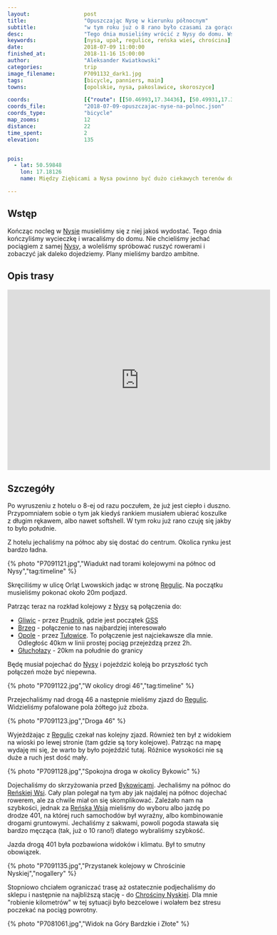 ```yaml
---
layout:                 post
title:                  "Opuszczając Nysę w kierunku północnym"
subtitle:               "w tym roku już o 8 rano było czasami za gorąco"
desc:                   "Tego dnia musieliśmy wrócić z Nysy do domu. Wstaliśmy wcześnie i postanowiliśmy jechać na północ wzdłuż linii kolejowej. Ambitny plan stopniowo minimalizowałem i ostatecznie przejechaliśmy tylko 22km. Nie jest to dużo ale utwierdziło mnie w tym, że warto odwiedzić niewielkie góry między Nysą, Grodkowem, Strzelinem a Ziębicami."
keywords:               [nysa, upał, regulice, reńska wieś, chrościna]
date:                   2018-07-09 11:00:00
finished_at:            2018-11-16 15:00:00
author:                 "Aleksander Kwiatkowski"
categories:             trip
image_filename:         P7091132_dark1.jpg
tags:                   [bicycle, panniers, main]
towns:                  [opolskie, nysa, pakoslawice, skoroszyce]

coords:                 [{"route": [[50.46993,17.34436], [50.49931,17.33062], [50.54657,17.34676], [50.54319,17.37062], [50.56544,17.37989], [50.61568,17.38246], [50.61764,17.37817]], "type": "bicycle"}]
coords_file:            "2018-07-09-opuszczajac-nyse-na-polnoc.json"
coords_type:            "bicycle"
map_zooms:              12
distance:               22
time_spent:             2
elevation:              135


pois:
  - lat: 50.59848
    lon: 17.18126
    name: Między Ziębicami a Nysa powinno być dużo ciekawych terenów do jeżdżenia rowerem

---
```


[wiki-nysa]: https://pl.wikipedia.org/wiki/Nysa
[wiki-regulice]: https://pl.wikipedia.org/wiki/Regulice_(wojew%C3%B3dztwo_opolskie)
[wiki-gliwice]: https://pl.wikipedia.org/wiki/Gliwice
[wiki-prudnik]: https://pl.wikipedia.org/wiki/Prudnik
[wiki-gss]: https://pl.wikipedia.org/wiki/G%C5%82%C3%B3wny_Szlak_Sudecki
[wiki-brzeg]: https://pl.wikipedia.org/wiki/Brzeg_(miasto)
[wiki-opole]: https://pl.wikipedia.org/wiki/Opole
[wiki-tulowice]: https://pl.wikipedia.org/wiki/Tu%C5%82owice
[wiki-glucholazy]: https://pl.wikipedia.org/wiki/G%C5%82ucho%C5%82azy
[wiki-bykowice]: https://pl.wikipedia.org/wiki/Bykowice
[wiki-renska-wies]: https://pl.wikipedia.org/wiki/Re%C5%84ska_Wie%C5%9B_(powiat_nyski)
[wiki-chroscina-nyska]: https://pl.wikipedia.org/wiki/Chr%C3%B3%C5%9Bcina_Nyska


## Wstęp

Kończąc nocleg w [Nysie][wiki-nysa] musieliśmy się z niej jakoś wydostać.
Tego dnia kończyliśmy wycieczkę i wracaliśmy do domu.
Nie chcieliśmy jechać pociągiem z samej [Nysy][wiki-nysa], a woleliśmy spróbować
ruszyć rowerami i zobaczyć jak daleko dojedziemy.
Plany mieliśmy bardzo ambitne.

## Opis trasy

<iframe height='405' width='590' frameborder='0' allowtransparency='true' scrolling='no' src='https://www.strava.com/activities/1691277777/embed/a4b67ec2bfb13a058bc8982ce768f1dea3bbbdb4'></iframe>

## Szczegóły

Po wyruszeniu z hotelu o 8-ej od razu poczułem, że już jest ciepło i duszno.
Przypomniałem sobie o tym jak kiedyś rankiem musiałem ubierać koszulke z długim
rękawem, albo nawet softshell. W tym roku już rano czuję się jakby to było południe.

Z hotelu jechaliśmy na północ aby się dostać do centrum. Okolica rynku jest
bardzo ładna.

{% photo "P7091121.jpg","Wiadukt nad torami kolejowymi na północ od Nysy","tag:timeline" %}

Skręciliśmy w ulicę Orląt Lwowskich jadąc w stronę [Regulic][wiki-regulice].
Na początku musieliśmy pokonać około 20m podjazd.

Patrząc teraz na rozkład kolejowy z [Nysy][wiki-nysa] są połączenia do:

* [Gliwic][wiki-gliwice] - przez [Prudnik][wiki-prudnik], gdzie jest
  początek [GSS][wiki-gss]
* [Brzeg][wiki-brzeg] - połączenie to nas najbardziej interesowało
* [Opole][wiki-opole] - przez [Tułowice][wiki-tulowice]. To połączenie jest
  najciekawsze dla mnie. Odległośc 40km w linii prostej pociąg przejeżdzą
  przez 2h.
* [Głuchołazy][wiki-glucholazy] - 20km na południe do granicy

Będę musiał pojechać do [Nysy][wiki-nysa] i pojeździć koleją bo przyszłość
tych połączeń może być niepewna.

{% photo "P7091122.jpg","W okolicy drogi 46","tag:timeline" %}

Przejechaliśmy nad drogą 46 a następnie mieliśmy zjazd do [Regulic][wiki-regulice].
Widzieliśmy pofalowane pola żółtego już zboża.

{% photo "P7091123.jpg","Droga 46" %}

Wyjeżdżając z [Regulic][wiki-regulice]
czekał nas kolejny zjazd. Również ten był z widokiem na wioski po lewej
stronie (tam gdzie są tory kolejowe). Patrząc na mapę wydaję mi się,
że warto by było pojeździć tutaj. Róźnice wysokości nie są duże a ruch jest dość mały.

{% photo "P7091128.jpg","Spokojna droga w okolicy Bykowic" %}

Dojechaliśmy do skrzyżowania przed [Bykowicami][wiki-bykowice].
Jechaliśmy na północ do [Reńskiej Wsi][wiki-renska-wies]. Cały plan polegał na tym
aby jak najdalej na północ dojechać rowerem, ale za chwile miał on się skomplikować.
Zależało nam na szybkości, jednak za [Reńską Wsią][wiki-renska-wies] mieliśmy do
wyboru albo jazdę po drodze 401, na której ruch samochodów był wyraźny, albo
kombinowanie drogami gruntowymi. Jechaliśmy z sakwami, powoli pogoda stawała się
bardzo męcząca (tak, już o 10 rano!) dlatego wybraliśmy szybkość.

Jazda drogą 401 była pozbawiona widoków i klimatu. Był to smutny obowiązek.

{% photo "P7091135.jpg","Przystanek kolejowy w Chrościnie Nyskiej","nogallery" %}

Stopniowo chciałem ograniczać trasę aż ostatecznie podjechaliśmy do sklepu i następnie
na najbliższą stację - do [Chrościny Nyskiej][wiki-chroscina-nyska].
Dla mnie "robienie kilometrów" w tej sytuacji było bezcelowe i wolałem
bez stresu poczekać na pociąg powrotny.

{% photo "P7081061.jpg","Widok na Góry Bardzkie i Złote" %}
